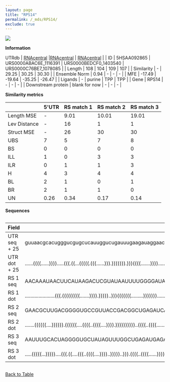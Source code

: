 ```yaml
---
layout: page
title: "RPS14"
permalink: /_mds/RPS14/
exclude: true
---
```




![](../../alns_9.28.22/aln_5HSAA092865_0.975.png?raw=true)


**Information**
<div style="overflow-x:auto;" markdown="block>
| | 5'UTR       | RS match 1   | RS match 2  | RS match 3 |
| ---- | ----------- | ----------- | ----------- | ----------- |
| Link | <a href="http://utrdb.ba.itb.cnr.it/getutr/5HSAA092865/1" target="_blank" rel="noopener noreferrer">UTRdb</a>   | <a href="https://rnacentral.org/rna/URS0000ABAC6E/1116391" target="_blank" rel="noopener noreferrer">RNAcentral</a>     |<a href="https://rnacentral.org/rna/URS0000BEDCF0/1403540" target="_blank" rel="noopener noreferrer">RNAcentral</a>  | <a href="https://rnacentral.org/rna/URS0000C76BE7/1078085" target="_blank" rel="noopener noreferrer">RNAcentral</a>   |
| ID | 5HSAA092865     | URS0000ABAC6E_1116391     | URS0000BEDCF0_1403540     | URS0000C76BE7_1078085     |
| Length | 108     |  104    | 109   |  107    |
| Similarity | - | 29.25 | 30.25 | 30.30 |
| Ensemble Norm | 0.94 | - | - | - |
| MFE | -17.49 | -19.64 | -35.25 | -26.47 |
| Ligands | - | purine | TPP | TPP |
| Gene | RPS14 | - | - | - |
| Downstream protein | blank for now    |    -    | -  | - |
</div>

**Similarity metrics**

| | 5'UTR       | RS match 1   | RS match 2  | RS match 3 |
| ---- | ----------- | ----------- | ----------- | ----------- |
| Length MSE | - | 9.01 | 10.01 | 19.01 |
| Lev Distance | - | 16 | 1 | 1 |
| Struct MSE | - | 26 | 30 | 30 |
| UBS| 7 | 5 | 7 | 8 |
| BS | 0 | 0 | 0 | 0 |
| ILL | 1 | 0 | 3 | 3 |
| ILR | 0 | 1 | 1 | 3 |
| H | 4 | 3 | 4 | 4 |
| BL | 2 | 1 | 0 | 1 |
| BR | 2 | 1 | 1 | 0 |
| UN | 0.26 | 0.34 | 0.17 | 0.14 |

**Sequences**


<div style="overflow-x:auto;">

<table>
<colgroup>
<col width="30%" />
<col width="70%" />
</colgroup>
<thead>
<tr class="header">
<th>Field</th>
<th>Description</th>
</tr>
</thead>
<tbody>
<tr>
<td markdown="span">UTR seq + 25 </td>
<td markdown="span"> guuaacgcacugggucgugcucauuggucugauuugaagauaggaacauuuaacuucguacacccaagacuuacacuugaaaaATGGCACCTCGAAAGGGGAAGGAAA </td>
</tr>
<tr>
<td markdown="span">UTR dot + 25  </td>
<td markdown="span"> ......((((......)))).....(((.((...(((((.(((......))).))))))).)))((((.......))))..........((((....)))).......
</td>
</tr>


<tr>
<td markdown="span">RS 1 seq </td>
<td markdown="span"> AACAAAUAACUUCAUAAGACUCGUAUAAUUUUGGGGAUAUGGCCCAUAAGUUUCUACCGGAUGACCAAUGCAAUCAUCCGACUAUGAGUGAAAGUCGCAGCGGU
</td>
</tr>


<tr>
<td markdown="span">RS 1 dot </td>
<td markdown="span"> ......................(((.(((((((((.......)))).)))))..)))(((((((.........))))))).......((((...))))......
</td>
</tr>


<tr>
<td markdown="span">RS 2 seq </td>
<td markdown="span"> GAACGCUUGACGGGGUGCCGUUACCGACGGCUGAGAUCAUGUGCCCAAGCAUGGAUCCCGUUGAACCUGAACUGGCUAGGACCAGCGUAGGAUCAAGCGACACGCAGAG
</td>
</tr>


<tr>
<td markdown="span">RS 2 dot </td>
<td markdown="span"> .......((((((....)))))).((((((....((((..((((....)))).))))))))))..((((..((((......))))..)))).....(((...)))....
</td>
</tr>


<tr>
<td markdown="span">RS 3 seq </td>
<td markdown="span"> AAUUUGCACUAGGGGUGCUAUAGUUUGGCUGAGAUGAGAGCAUUUGCUCCGAUCCCUUAACACUCGAUCCAGGUAAUACUGGCGUGAGGAAGUGCGGUGACCUUUGC
</td>
</tr>


<tr>
<td markdown="span">RS 3 dot </td>
<td markdown="span"> .....(((((...)))))....(((.((....(((..((((....))))..)))))..))).((((..((((......))))..)))).....((((......))))
</td>
</tr>

</tbody>
</table>


</div>


[Back to Table](../../display)
